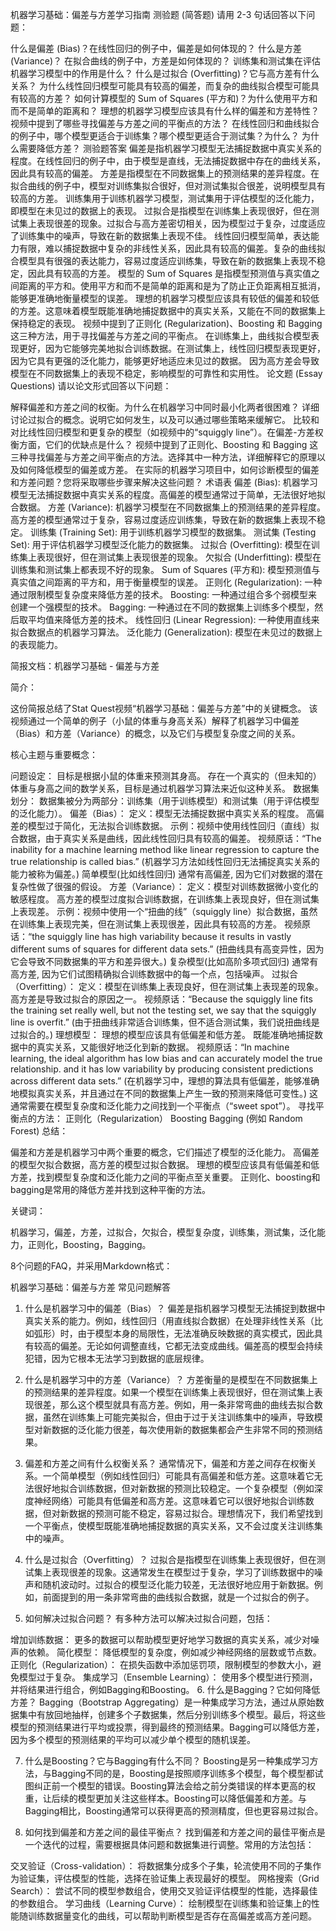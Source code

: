 机器学习基础：偏差与方差学习指南
测验题 (简答题)
请用 2-3 句话回答以下问题：

什么是偏差 (Bias)？在线性回归的例子中，偏差是如何体现的？
什么是方差 (Variance)？ 在拟合曲线的例子中，方差是如何体现的？
训练集和测试集在评估机器学习模型中的作用是什么？
什么是过拟合 (Overfitting)？它与高方差有什么关系？
为什么线性回归模型可能具有较高的偏差，而复杂的曲线拟合模型可能具有较高的方差？
如何计算模型的 Sum of Squares (平方和)？为什么使用平方和而不是简单的距离和？
理想的机器学习模型应该具有什么样的偏差和方差特性？
视频中提到了哪些寻找偏差与方差之间的平衡点的方法？
在线性回归和曲线拟合的例子中，哪个模型更适合于训练集？哪个模型更适合于测试集？为什么？
为什么需要降低方差？
测验题答案
偏差是指机器学习模型无法捕捉数据中真实关系的程度。在线性回归的例子中，由于模型是直线，无法捕捉数据中存在的曲线关系，因此具有较高的偏差。
方差是指模型在不同数据集上的预测结果的差异程度。在拟合曲线的例子中，模型对训练集拟合很好，但对测试集拟合很差，说明模型具有较高的方差。
训练集用于训练机器学习模型，测试集用于评估模型的泛化能力，即模型在未见过的数据上的表现。
过拟合是指模型在训练集上表现很好，但在测试集上表现很差的现象。过拟合与高方差密切相关，因为模型过于复杂，过度适应了训练集中的噪声，导致在新的数据集上表现不佳。
线性回归模型简单，表达能力有限，难以捕捉数据中复杂的非线性关系，因此具有较高的偏差。复杂的曲线拟合模型具有很强的表达能力，容易过度适应训练集，导致在新的数据集上表现不稳定，因此具有较高的方差。
模型的 Sum of Squares 是指模型预测值与真实值之间距离的平方和。使用平方和而不是简单的距离和是为了防止正负距离相互抵消，能够更准确地衡量模型的误差。
理想的机器学习模型应该具有较低的偏差和较低的方差。这意味着模型既能准确地捕捉数据中的真实关系，又能在不同的数据集上保持稳定的表现。
视频中提到了正则化 (Regularization)、Boosting 和 Bagging 这三种方法，用于寻找偏差与方差之间的平衡点。
在训练集上，曲线拟合模型表现更好，因为它能够完美地拟合训练数据。在测试集上，线性回归模型表现更好，因为它具有更强的泛化能力，能够更好地适应未见过的数据。
因为高方差会导致模型在不同数据集上的表现不稳定，影响模型的可靠性和实用性。
论文题 (Essay Questions)
请以论文形式回答以下问题：

解释偏差和方差之间的权衡。为什么在机器学习中同时最小化两者很困难？
详细讨论过拟合的概念。说明它如何发生，以及可以通过哪些策略来缓解它。
比较和对比线性回归模型和更复杂的模型（如视频中的“squiggly line”）。在偏差-方差权衡方面，它们的优缺点是什么？
视频中提到了正则化、Boosting 和 Bagging 这三种寻找偏差与方差之间平衡点的方法。选择其中一种方法，详细解释它的原理以及如何降低模型的偏差或方差。
在实际的机器学习项目中，如何诊断模型的偏差和方差问题？您将采取哪些步骤来解决这些问题？
术语表
偏差 (Bias): 机器学习模型无法捕捉数据中真实关系的程度。高偏差的模型通常过于简单，无法很好地拟合数据。
方差 (Variance): 机器学习模型在不同数据集上的预测结果的差异程度。高方差的模型通常过于复杂，容易过度适应训练集，导致在新的数据集上表现不稳定。
训练集 (Training Set): 用于训练机器学习模型的数据集。
测试集 (Testing Set): 用于评估机器学习模型泛化能力的数据集。
过拟合 (Overfitting): 模型在训练集上表现很好，但在测试集上表现很差的现象。
欠拟合 (Underfitting): 模型在训练集和测试集上都表现不好的现象。
Sum of Squares (平方和): 模型预测值与真实值之间距离的平方和，用于衡量模型的误差。
正则化 (Regularization): 一种通过限制模型复杂度来降低方差的技术。
Boosting: 一种通过组合多个弱模型来创建一个强模型的技术。
Bagging: 一种通过在不同的数据集上训练多个模型，然后取平均值来降低方差的技术。
线性回归 (Linear Regression): 一种使用直线来拟合数据点的机器学习算法。
泛化能力 (Generalization): 模型在未见过的数据上的表现能力。

简报文档：机器学习基础 - 偏差与方差

简介：

这份简报总结了Stat Quest视频“机器学习基础：偏差与方差”中的关键概念。 该视频通过一个简单的例子（小鼠的体重与身高关系）解释了机器学习中偏差（Bias）和方差（Variance）的概念，以及它们与模型复杂度之间的关系。

核心主题与重要概念：

问题设定： 目标是根据小鼠的体重来预测其身高。 存在一个真实的（但未知的）体重与身高之间的数学关系，目标是通过机器学习算法来近似这种关系。
数据集划分： 数据集被分为两部分：训练集（用于训练模型）和测试集（用于评估模型的泛化能力）。
偏差（Bias）：
定义：模型无法捕捉数据中真实关系的程度。 高偏差的模型过于简化，无法拟合训练数据。
示例：视频中使用线性回归（直线）拟合数据，由于真实关系是曲线，因此线性回归具有较高的偏差。
视频原话：“The inability for a machine learning method like linear regression to capture the true relationship is called bias.” (机器学习方法如线性回归无法捕捉真实关系的能力被称为偏差。)
简单模型(比如线性回归) 通常有高偏差, 因为它们对数据的潜在复杂性做了很强的假设。
方差（Variance）：
定义：模型对训练数据微小变化的敏感程度。 高方差的模型过度拟合训练数据，在训练集上表现良好，但在测试集上表现差。
示例：视频中使用一个“扭曲的线”（squiggly line）拟合数据，虽然在训练集上表现完美，但在测试集上表现很差，因此具有较高的方差。
视频原话：“the squiggly line has high variability because it results in vastly different sums of squares for different data sets.” (扭曲线具有高变异性，因为它会导致不同数据集的平方和差异很大。)
复杂模型(比如高阶多项式回归) 通常有高方差, 因为它们试图精确拟合训练数据中的每一个点，包括噪声。
过拟合（Overfitting）：
定义：模型在训练集上表现良好，但在测试集上表现差的现象。 高方差是导致过拟合的原因之一。
视频原话：“Because the squiggly line fits the training set really well, but not the testing set, we say that the squiggly line is overfit.” (由于扭曲线非常适合训练集，但不适合测试集，我们说扭曲线是过拟合的。)
理想模型：
理想的模型应该具有低偏差和低方差。 既能准确地捕捉数据中的真实关系，又能很好地泛化到新的数据。
视频原话：“In machine learning, the ideal algorithm has low bias and can accurately model the true relationship. and it has low variability by producing consistent predictions across different data sets.” (在机器学习中，理想的算法具有低偏差，能够准确地模拟真实关系，并且通过在不同的数据集上产生一致的预测来降低可变性。)
这通常需要在模型复杂度和泛化能力之间找到一个平衡点（“sweet spot”）。
寻找平衡点的方法：
正则化（Regularization）
Boosting
Bagging (例如 Random Forest)
总结：

偏差和方差是机器学习中两个重要的概念，它们描述了模型的泛化能力。 高偏差的模型欠拟合数据，高方差的模型过拟合数据。 理想的模型应该具有低偏差和低方差，找到模型复杂度和泛化能力之间的平衡点至关重要。 正则化、boosting和bagging是常用的降低方差并找到这种平衡的方法。

关键词：

机器学习，偏差，方差，过拟合，欠拟合，模型复杂度，训练集，测试集，泛化能力，正则化，Boosting，Bagging。

8个问题的FAQ，并采用Markdown格式：

机器学习基础：偏差与方差 常见问题解答
1. 什么是机器学习中的偏差（Bias）？
偏差是指机器学习模型无法捕捉到数据中真实关系的能力。例如，线性回归（用直线拟合数据）在处理非线性关系（比如弧形）时，由于模型本身的局限性，无法准确反映数据的真实模式，因此具有较高的偏差。无论如何调整直线，它都无法变成曲线。偏差高的模型会持续犯错，因为它根本无法学习到数据的底层规律。

2. 什么是机器学习中的方差（Variance）？
方差衡量的是模型在不同数据集上的预测结果的差异程度。如果一个模型在训练集上表现很好，但在测试集上表现很差，那么这个模型就具有高方差。例如，用一条非常弯曲的曲线去拟合数据，虽然在训练集上可能完美拟合，但由于过于关注训练集中的噪声，导致模型对新数据的泛化能力很差，每次使用新的数据集都会产生非常不同的预测结果。

3. 偏差和方差之间有什么权衡关系？
通常情况下，偏差和方差之间存在权衡关系。一个简单模型（例如线性回归）可能具有高偏差和低方差。这意味着它无法很好地拟合训练数据，但对新数据的预测比较稳定。一个复杂模型（例如深度神经网络）可能具有低偏差和高方差。这意味着它可以很好地拟合训练数据，但对新数据的预测可能不稳定，容易过拟合。理想情况下，我们希望找到一个平衡点，使模型既能准确地捕捉数据的真实关系，又不会过度关注训练集中的噪声。

4. 什么是过拟合（Overfitting）？
过拟合是指模型在训练集上表现很好，但在测试集上表现很差的现象。这通常发生在模型过于复杂，学习了训练数据中的噪声和随机波动时。过拟合的模型泛化能力较差，无法很好地应用于新数据。例如，前面提到的用一条非常弯曲的曲线拟合数据，就是一个过拟合的例子。

5. 如何解决过拟合问题？
有多种方法可以解决过拟合问题，包括：

增加训练数据： 更多的数据可以帮助模型更好地学习数据的真实关系，减少对噪声的依赖。
简化模型： 降低模型的复杂度，例如减少神经网络的层数或节点数。
正则化（Regularization）： 在损失函数中添加惩罚项，限制模型的参数大小，避免模型过于复杂。
集成学习（Ensemble Learning）： 使用多个模型进行预测，并将结果进行组合，例如Bagging和Boosting。
6. 什么是Bagging？它如何降低方差？
Bagging（Bootstrap Aggregating）是一种集成学习方法，通过从原始数据集中有放回地抽样，创建多个子数据集，然后分别训练多个模型。最后，将这些模型的预测结果进行平均或投票，得到最终的预测结果。Bagging可以降低方差，因为多个模型的预测结果的平均可以减少单个模型的随机误差。

7. 什么是Boosting？它与Bagging有什么不同？
Boosting是另一种集成学习方法，与Bagging不同的是，Boosting是按照顺序训练多个模型，每个模型都试图纠正前一个模型的错误。Boosting算法会给之前分类错误的样本更高的权重，让后续的模型更加关注这些样本。Boosting可以降低偏差和方差。与Bagging相比，Boosting通常可以获得更高的预测精度，但也更容易过拟合。

8. 如何找到偏差和方差之间的最佳平衡点？
找到偏差和方差之间的最佳平衡点是一个迭代的过程，需要根据具体问题和数据集进行调整。常用的方法包括：

交叉验证（Cross-validation）： 将数据集分成多个子集，轮流使用不同的子集作为验证集，评估模型的性能，选择在验证集上表现最好的模型。
网格搜索（Grid Search）： 尝试不同的模型参数组合，使用交叉验证评估模型的性能，选择最佳的参数组合。
学习曲线（Learning Curve）： 绘制模型在训练集和验证集上的性能随训练数据量变化的曲线，可以帮助判断模型是否存在高偏差或高方差问题。